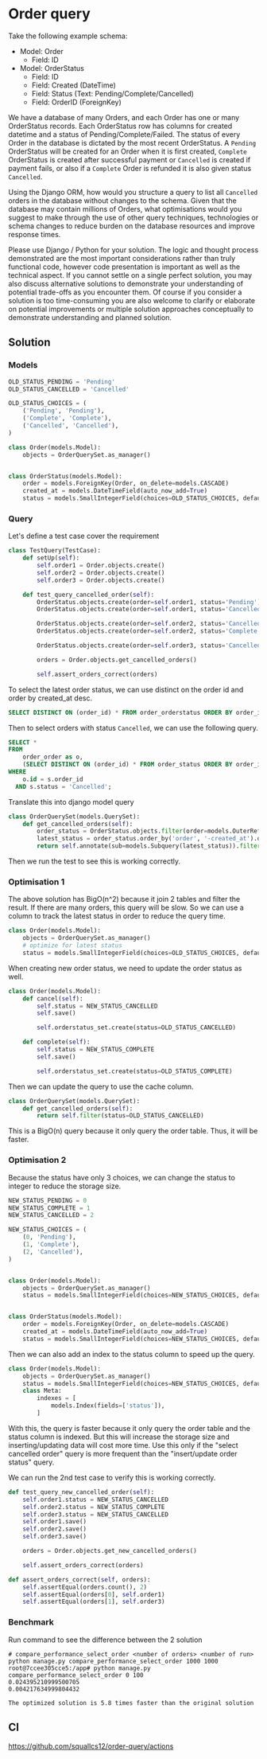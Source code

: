 # Order query
Take the following example schema:

- Model: Order
  - Field: ID
- Model: OrderStatus
  - Field: ID
  - Field: Created (DateTime)
  - Field: Status (Text: Pending/Complete/Cancelled)
  - Field: OrderID (ForeignKey)

We have a database of many Orders, and each Order has one or many OrderStatus records.
Each OrderStatus row has columns for created datetime and a status of Pending/Complete/Failed.
The status of every Order in the database is dictated by the most recent OrderStatus. 
A `Pending` OrderStatus will be created for an Order when it is first created, 
`Complete` OrderStatus is created after successful payment or `Cancelled` is created if payment fails, 
or also if a `Complete` Order is refunded it is also given status `Cancelled`. 

Using the Django ORM, how would you structure a query to list all `Cancelled` orders in the database
without changes to the schema. Given that the database may contain millions of Orders, 
what optimisations would you suggest to make through the use of other query techniques, 
technologies or schema changes to reduce burden on the database resources and improve response times.

Please use Django / Python for your solution. The logic and thought process demonstrated are the most 
important considerations rather than truly functional code, 
however code presentation is important as well as the technical aspect. 
If you cannot settle on a single perfect solution, 
you may also discuss alternative solutions to demonstrate your understanding of potential 
trade-offs as you encounter them. Of course if you consider a solution is too time-consuming you are also 
welcome to clarify or elaborate on potential improvements or multiple solution approaches 
conceptually to demonstrate understanding and planned solution.

## Solution
### Models
```python
OLD_STATUS_PENDING = 'Pending'
OLD_STATUS_CANCELLED = 'Cancelled'

OLD_STATUS_CHOICES = (
    ('Pending', 'Pending'),
    ('Complete', 'Complete'),
    ('Cancelled', 'Cancelled'),
)

class Order(models.Model):
    objects = OrderQuerySet.as_manager()


class OrderStatus(models.Model):
    order = models.ForeignKey(Order, on_delete=models.CASCADE)
    created_at = models.DateTimeField(auto_now_add=True)
    status = models.SmallIntegerField(choices=OLD_STATUS_CHOICES, default=OLD_STATUS_PENDING)
```

### Query
Let's define a test case cover the requirement
```python
class TestQuery(TestCase):
    def setUp(self):
        self.order1 = Order.objects.create()
        self.order2 = Order.objects.create()
        self.order3 = Order.objects.create()

    def test_query_cancelled_order(self):
        OrderStatus.objects.create(order=self.order1, status='Pending')
        OrderStatus.objects.create(order=self.order1, status='Cancelled')

        OrderStatus.objects.create(order=self.order2, status='Cancelled')
        OrderStatus.objects.create(order=self.order2, status='Complete')

        OrderStatus.objects.create(order=self.order3, status='Cancelled')

        orders = Order.objects.get_cancelled_orders()

        self.assert_orders_correct(orders)
```
To select the latest order status, we can use distinct on the order id and order by created_at desc.
```sql
SELECT DISTINCT ON (order_id) * FROM order_orderstatus ORDER BY order_id, created_at DESC;
```
Then to select orders with status `Cancelled`, we can use the following query.
```sql
SELECT * 
FROM
    order_order as o,
    (SELECT DISTINCT ON (order_id) * FROM order_status ORDER BY order_id, created_at DESC) as s
WHERE 
    o.id = s.order_id 
  AND s.status = 'Cancelled';
```
Translate this into django model query
```python
class OrderQuerySet(models.QuerySet):
    def get_cancelled_orders(self):
        order_status = OrderStatus.objects.filter(order=models.OuterRef('pk'))
        latest_status = order_status.order_by('order', '-created_at').distinct('order').values('status')
        return self.annotate(sub=models.Subquery(latest_status)).filter(sub=OLD_STATUS_CANCELLED)
```
Then we run the test to see this is working correctly.

### Optimisation 1
The above solution has BigO(n^2) because it join 2 tables and filter the result.
If there are many orders, this query will be slow.
So we can use a column to track the latest status in order to reduce the query time.
```python
class Order(models.Model):
    objects = OrderQuerySet.as_manager()
    # optimize for latest status
    status = models.SmallIntegerField(choices=OLD_STATUS_CHOICES, default=OLD_STATUS_PENDING)
```

When creating new order status, we need to update the order status as well.
```python
class Order(models.Model):
    def cancel(self):
        self.status = NEW_STATUS_CANCELLED
        self.save()

        self.orderstatus_set.create(status=OLD_STATUS_CANCELLED)

    def complete(self):
        self.status = NEW_STATUS_COMPLETE
        self.save()

        self.orderstatus_set.create(status=OLD_STATUS_COMPLETE)
```

Then we can update the query to use the cache column.
```python
class OrderQuerySet(models.QuerySet):
    def get_cancelled_orders(self):
        return self.filter(status=OLD_STATUS_CANCELLED)
```
This is a BigO(n) query because it only query the order table. Thus, it will be faster.

### Optimisation 2
Because the status have only 3 choices, we can change the status to integer to reduce the storage size.
```python
NEW_STATUS_PENDING = 0
NEW_STATUS_COMPLETE = 1
NEW_STATUS_CANCELLED = 2

NEW_STATUS_CHOICES = (
    (0, 'Pending'),
    (1, 'Complete'),
    (2, 'Cancelled'),
)


class Order(models.Model):
    objects = OrderQuerySet.as_manager()
    status = models.SmallIntegerField(choices=NEW_STATUS_CHOICES, default=NEW_STATUS_PENDING)


class OrderStatus(models.Model):
    order = models.ForeignKey(Order, on_delete=models.CASCADE)
    created_at = models.DateTimeField(auto_now_add=True)
    status = models.SmallIntegerField(choices=NEW_STATUS_CHOICES, default=NEW_STATUS_PENDING)
```

Then we can also add an index to the status column to speed up the query.
```python
class Order(models.Model):
    objects = OrderQuerySet.as_manager()
    status = models.SmallIntegerField(choices=NEW_STATUS_CHOICES, default=NEW_STATUS_PENDING)
    class Meta:
        indexes = [
            models.Index(fields=['status']),
        ]
```

With this, the query is faster because it only query the order table and the status column is indexed.
But this will increase the storage size and inserting/updating data will cost more time.
Use this only if the "select cancelled order" query is more frequent than the "insert/update order status" query.

We can run the 2nd test case to verify this is working correctly.
```python
def test_query_new_cancelled_order(self):
    self.order1.status = NEW_STATUS_CANCELLED
    self.order2.status = NEW_STATUS_COMPLETE
    self.order3.status = NEW_STATUS_CANCELLED
    self.order1.save()
    self.order2.save()
    self.order3.save()

    orders = Order.objects.get_new_cancelled_orders()

    self.assert_orders_correct(orders)

def assert_orders_correct(self, orders):
    self.assertEqual(orders.count(), 2)
    self.assertEqual(orders[0], self.order1)
    self.assertEqual(orders[1], self.order3)
```

### Benchmark
Run command to see the difference between the 2 solution
```shell
# compare_performance_select_order <number of orders> <number of run>
python manage.py compare_performance_select_order 1000 1000
root@7ccee305cce5:/app# python manage.py compare_performance_select_order 0 100
0.024395210999500705
0.004217634999804432

The optimized solution is 5.8 times faster than the original solution
```
## CI
https://github.com/squallcs12/order-query/actions
